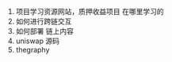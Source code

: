 1. 项目学习资源网站，质押收益项目 在哪里学习的
2. 如何进行跨链交互
3. 如何部署 链上内容
4. uniswap 源码
5. thegraphy


	












 








    






